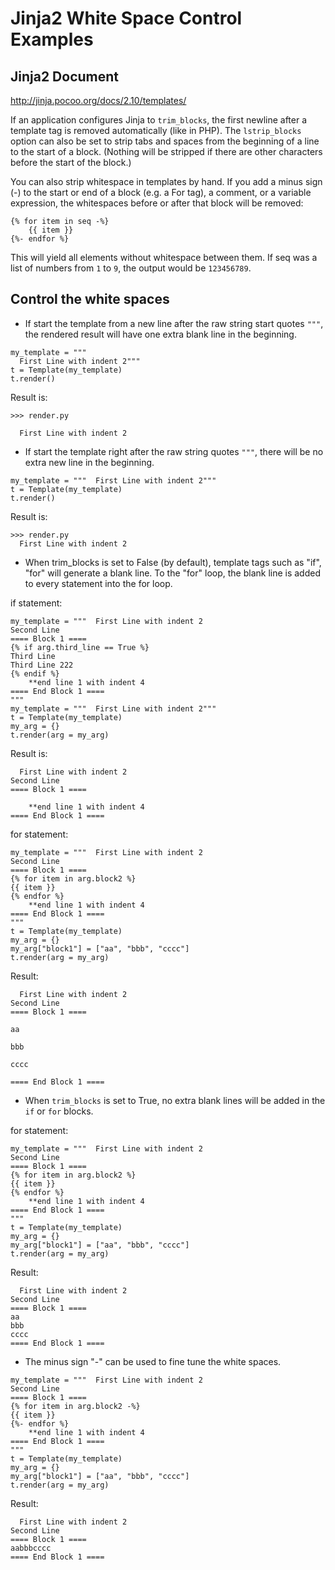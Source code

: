 # Jinja2 White Space Control Examples

## Jinja2 Document

http://jinja.pocoo.org/docs/2.10/templates/

If an application configures Jinja to ```trim_blocks```, the first newline after a template tag is removed automatically (like in PHP). The ```lstrip_blocks``` option can also be set to strip tabs and spaces from the beginning of a line to the start of a block. (Nothing will be stripped if there are other characters before the start of the block.)

You can also strip whitespace in templates by hand. If you add a minus sign (-) to the start or end of a block (e.g. a For tag), a comment, or a variable expression, the whitespaces before or after that block will be removed:

```
{% for item in seq -%}
    {{ item }}
{%- endfor %}
```

This will yield all elements without whitespace between them. If seq was a list of numbers from ```1``` to ```9```, the output would be ```123456789```.

## Control the white spaces

* If start the template from a new line after the raw string start quotes ```"""```, the rendered result will have one extra blank line in the beginning.

```
my_template = """
  First Line with indent 2"""
t = Template(my_template)
t.render()
```

Result is:
```
>>> render.py

  First Line with indent 2
```

* If start the template right after the raw string quotes ```"""```, there will be no extra new line in the beginning.

```
my_template = """  First Line with indent 2"""
t = Template(my_template)
t.render()
```

Result is:
```
>>> render.py
  First Line with indent 2
```

* When trim_blocks is set to False (by default), template tags such as "if", "for" will generate a blank line. To the "for" loop, the blank line is added to every statement into the for loop.

if statement:
```
my_template = """  First Line with indent 2
Second Line
==== Block 1 ====
{% if arg.third_line == True %}
Third Line
Third Line 222
{% endif %}
    **end line 1 with indent 4
==== End Block 1 ====
"""
my_template = """  First Line with indent 2"""
t = Template(my_template)
my_arg = {}
t.render(arg = my_arg)
```

Result is:
```
  First Line with indent 2
Second Line
==== Block 1 ====

    **end line 1 with indent 4
==== End Block 1 ====
```

for statement:
```
my_template = """  First Line with indent 2
Second Line
==== Block 1 ====
{% for item in arg.block2 %}
{{ item }}
{% endfor %}
    **end line 1 with indent 4
==== End Block 1 ====
"""
t = Template(my_template)
my_arg = {}
my_arg["block1"] = ["aa", "bbb", "cccc"]
t.render(arg = my_arg)
```

Result:
```
  First Line with indent 2
Second Line
==== Block 1 ====

aa

bbb

cccc

==== End Block 1 ====
```

* When ```trim_blocks``` is set to True, no extra blank lines will be added in the ```if``` or ```for``` blocks.

for statement:
```
my_template = """  First Line with indent 2
Second Line
==== Block 1 ====
{% for item in arg.block2 %}
{{ item }}
{% endfor %}
    **end line 1 with indent 4
==== End Block 1 ====
"""
t = Template(my_template)
my_arg = {}
my_arg["block1"] = ["aa", "bbb", "cccc"]
t.render(arg = my_arg)
```

Result:
```
  First Line with indent 2
Second Line
==== Block 1 ====
aa
bbb
cccc
==== End Block 1 ====
```

* The minus sign "-" can be used to fine tune the white spaces.

```
my_template = """  First Line with indent 2
Second Line
==== Block 1 ====
{% for item in arg.block2 -%}
{{ item }}
{%- endfor %}
    **end line 1 with indent 4
==== End Block 1 ====
"""
t = Template(my_template)
my_arg = {}
my_arg["block1"] = ["aa", "bbb", "cccc"]
t.render(arg = my_arg)
```

Result:
```
  First Line with indent 2
Second Line
==== Block 1 ====
aabbbcccc
==== End Block 1 ====
```

